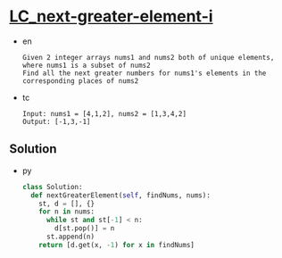 # [LC_next-greater-element-i](https://leetcode.com/problems/next-greater-element-i)

* en

  ```en
  Given 2 integer arrays nums1 and nums2 both of unique elements, where nums1 is a subset of nums2
  Find all the next greater numbers for nums1's elements in the corresponding places of nums2
  ```

* tc

  ```tc
  Input: nums1 = [4,1,2], nums2 = [1,3,4,2]
  Output: [-1,3,-1]
  ```

## Solution

* py

  ```py
  class Solution:
    def nextGreaterElement(self, findNums, nums):
      st, d = [], {}
      for n in nums:
        while st and st[-1] < n:
          d[st.pop()] = n
        st.append(n)
      return [d.get(x, -1) for x in findNums]
  ```

